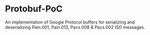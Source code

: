 # Protobuf-PoC
An implementation of Google Protocol buffers for serializing and deserializing Pain.001, Pain.013, Pacs.008 &amp; Pacs.002 ISO messages.
